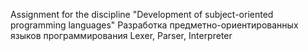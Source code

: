Assignment for the discipline "Development of subject-oriented programming languages"
Разработка предметно-ориентированных языков программирования
Lexer, Parser, Interpreter
